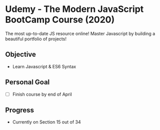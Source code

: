 # Udemy - The Modern JavaScript BootCamp Course (2020)

The most up-to-date JS resource online! Master Javascript by building a beautiful portfolio of projects!

## Objective

- Learn Javascript & ES6 Syntax

## Personal Goal

- [ ] Finish course by end of April

## Progress

- Currently on Section 15 out of 34
